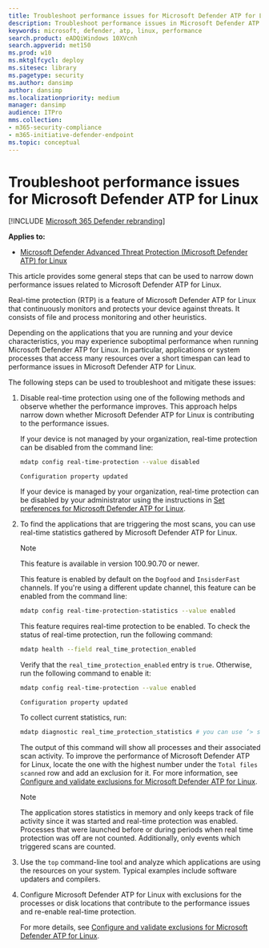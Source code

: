 ```yaml
---
title: Troubleshoot performance issues for Microsoft Defender ATP for Linux
description: Troubleshoot performance issues in Microsoft Defender ATP for Linux.
keywords: microsoft, defender, atp, linux, performance
search.product: eADQiWindows 10XVcnh
search.appverid: met150
ms.prod: w10
ms.mktglfcycl: deploy
ms.sitesec: library
ms.pagetype: security
ms.author: dansimp
author: dansimp
ms.localizationpriority: medium
manager: dansimp
audience: ITPro
mms.collection: 
- m365-security-compliance 
- m365-initiative-defender-endpoint
ms.topic: conceptual
---
```


# Troubleshoot performance issues for Microsoft Defender ATP for Linux

[!INCLUDE [Microsoft 365 Defender rebranding](../../includes/microsoft-defender.md)]


**Applies to:**

- [Microsoft Defender Advanced Threat Protection (Microsoft Defender ATP) for Linux](microsoft-defender-atp-linux.md)

This article provides some general steps that can be used to narrow down performance issues related to Microsoft Defender ATP for Linux.

Real-time protection (RTP) is a feature of Microsoft Defender ATP for Linux that continuously monitors and protects your device against threats. It consists of file and process monitoring and other heuristics.

Depending on the applications that you are running and your device characteristics, you may experience suboptimal performance when running Microsoft Defender ATP for Linux. In particular, applications or system processes that access many resources over a short timespan can lead to performance issues in Microsoft Defender ATP for Linux.

The following steps can be used to troubleshoot and mitigate these issues:

1. Disable real-time protection using one of the following methods and observe whether the performance improves. This approach helps narrow down whether Microsoft Defender ATP for Linux is contributing to the performance issues.

    If your device is not managed by your organization, real-time protection can be disabled from the command line:

    ```bash
    mdatp config real-time-protection --value disabled
    ```
    ```Output
    Configuration property updated
    ```

    If your device is managed by your organization, real-time protection can be disabled by your administrator using the instructions in [Set preferences for Microsoft Defender ATP for Linux](linux-preferences.md).

2. To find the applications that are triggering the most scans, you can use real-time statistics gathered by Microsoft Defender ATP for Linux. 

    > [!NOTE]
    > This feature is available in version 100.90.70 or newer.

    This feature is enabled by default on the `Dogfood` and `InsisderFast` channels. If you're using a different update channel, this feature can be enabled from the command line:
 
    ```bash
    mdatp config real-time-protection-statistics --value enabled
    ```

    This feature requires real-time protection to be enabled. To check the status of real-time protection, run the following command:

    ```bash
    mdatp health --field real_time_protection_enabled
    ```

    Verify that the `real_time_protection_enabled` entry is `true`. Otherwise, run the following command to enable it:

    ```bash
    mdatp config real-time-protection --value enabled
    ```
    ```Output
    Configuration property updated
    ```

    To collect current statistics, run:

    ```bash
    mdatp diagnostic real_time_protection_statistics # you can use ‘> stat.log’ to redirect to file
    ```

    The output of this command will show all processes and their associated scan activity. To improve the performance of Microsoft Defender ATP for Linux, locate the one with the highest number under the `Total files scanned` row and add an exclusion for it. For more information, see [Configure and validate exclusions for Microsoft Defender ATP for Linux](linux-exclusions.md).

    > [!NOTE]
    > The application stores statistics in memory and only keeps track of file activity since it was started and real-time protection was enabled. Processes that were launched before or during periods when real time protection was off are not counted. Additionally, only events which triggered scans are counted.

3. Use the `top` command-line tool and analyze which applications are using the resources on your system. Typical examples include software updaters and compilers.

4. Configure Microsoft Defender ATP for Linux with exclusions for the processes or disk locations that contribute to the performance issues and re-enable real-time protection.

    For more details, see [Configure and validate exclusions for Microsoft Defender ATP for Linux](linux-exclusions.md).
